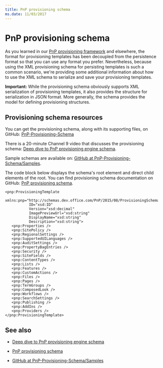 ```yaml
---
title: PnP provisioning schema
ms.date: 11/03/2017
---
```

# PnP provisioning schema

As you learned in our [PnP provisioning framework](pnp-provisioning-framework.md) and elsewhere, the format for provisioning templates has been decoupled from the persistence format so that you can use any format you prefer. Nevertheless, because using the XML provisioning schema for persisting templates is such a common scenario, we're providing some additional information about how to use the XML schema to serialize and save your provisioning templates.

**Important:** While the provisioning schema obviously supports XML serialization of provisioning templates, it also provides the structure for serialization in JSON format. More generally, the schema provides the model for defining provisioning structures.

## Provisioning schema resources

You can get the provisioning schema, along with its supporting files, on GitHub: [PnP-Provisioning-Schema](https://github.com/SharePoint/PnP-Provisioning-Schema)

There is a 20-minute Channel 9 video that discusses the provisioning schema: [Deep dive to PnP provisioning engine schema](https://channel9.msdn.com/blogs/OfficeDevPnP/Deep-dive-to-PnP-provisioning-engine-schema).

Sample schemas are available on: [GitHub at PnP-Provisioning-Schema/Samples](https://github.com/SharePoint/PnP-Provisioning-Schema/tree/master/Samples).

The code block below displays the schema's root element and direct child elements of the root. You can find provisioning schema documentation on GitHub: [PnP provisioning schema](https://github.com/SharePoint/PnP-Provisioning-Schema).

```
<pnp:ProvisioningTemplate
           xmlns:pnp="http://schemas.dev.office.com/PnP/2015/08/ProvisioningSchema"
           ID="xsd:ID"
           Version="xsd:decimal"
           ImagePreviewUrl="xsd:string"
           DisplayName="xsd:string"
           Description="xsd:string">
   <pnp:Properties />
   <pnp:SitePolicy />
   <pnp:RegionalSettings />
   <pnp:SupportedUILanguages />
   <pnp:AuditSettings />
   <pnp:PropertyBagEntries />
   <pnp:Security />
   <pnp:SiteFields />
   <pnp:ContentTypes />
   <pnp:Lists />
   <pnp:Features />
   <pnp:CustomActions />
   <pnp:Files />
   <pnp:Pages />
   <pnp:TermGroups />
   <pnp:ComposedLook />
   <pnp:Workflows />
   <pnp:SearchSettings />
   <pnp:Publishing />
   <pnp:AddIns />
   <pnp:Providers />
</pnp:ProvisioningTemplate>
```

## See also
<a name="bk_addresources"> </a>

- [Deep dive to PnP provisioning engine schema](https://channel9.msdn.com/blogs/OfficeDevPnP/Deep-dive-to-PnP-provisioning-engine-schema)
    
- [PnP provisioning schema](https://github.com/SharePoint/PnP-Provisioning-Schema)
    
- [GitHub at PnP-Provisioning-Schema/Samples](https://github.com/SharePoint/PnP-Provisioning-Schema/tree/master/Samples)
